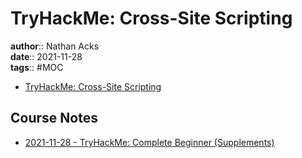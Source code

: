 # TryHackMe: Cross-Site Scripting

**author**:: Nathan Acks  
**date**:: 2021-11-28  
**tags**:: #MOC

* [TryHackMe: Cross-Site Scripting](https://tryhackme.com/room/xss)

## Course Notes

* [2021-11-28 - TryHackMe: Complete Beginner (Supplements)](../log/2021-11-28-tryhackme-complete-beginner-supplements.md)
